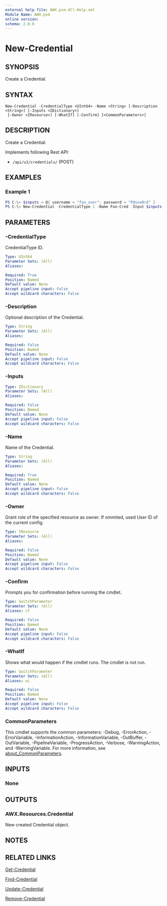 ```yaml
---
external help file: AWX.psm.dll-Help.xml
Module Name: AWX.psm
online version:
schema: 2.0.0
---
```


# New-Credential

## SYNOPSIS
Create a Credential.

## SYNTAX

```
New-Credential -CredentialType <UInt64> -Name <String> [-Description <String>] [-Inputs <IDictionary>]
 [-Owner <IResource>] [-WhatIf] [-Confirm] [<CommonParameters>]
```

## DESCRIPTION
Create a Credential.

Implements following Rest API:  
- `/api/v2/credentials/` (POST)

## EXAMPLES

### Example 1
```powershell
PS C:\> $inputs = @{ username = "foo_user"; password = "P@ssw0rd" }
PS C:\> New-Credential -CredentialType 1 -Name Foo-Cred -Input $inputs -Owner (Get-Organization -Id 2)
```

## PARAMETERS

### -CredentialType
CredentialType ID.

```yaml
Type: UInt64
Parameter Sets: (All)
Aliases:

Required: True
Position: Named
Default value: None
Accept pipeline input: False
Accept wildcard characters: False
```

### -Description
Optional description of the Credential.

```yaml
Type: String
Parameter Sets: (All)
Aliases:

Required: False
Position: Named
Default value: None
Accept pipeline input: False
Accept wildcard characters: False
```

### -Inputs

```yaml
Type: IDictionary
Parameter Sets: (All)
Aliases:

Required: False
Position: Named
Default value: None
Accept pipeline input: False
Accept wildcard characters: False
```

### -Name
Name of the Credential.

```yaml
Type: String
Parameter Sets: (All)
Aliases:

Required: True
Position: Named
Default value: None
Accept pipeline input: False
Accept wildcard characters: False
```

### -Owner
Grant role of the specified resource as owner.
If ommited, used User ID of the current config.

```yaml
Type: IResource
Parameter Sets: (All)
Aliases:

Required: False
Position: Named
Default value: None
Accept pipeline input: False
Accept wildcard characters: False
```

### -Confirm
Prompts you for confirmation before running the cmdlet.

```yaml
Type: SwitchParameter
Parameter Sets: (All)
Aliases: cf

Required: False
Position: Named
Default value: None
Accept pipeline input: False
Accept wildcard characters: False
```

### -WhatIf
Shows what would happen if the cmdlet runs.
The cmdlet is not run.

```yaml
Type: SwitchParameter
Parameter Sets: (All)
Aliases: wi

Required: False
Position: Named
Default value: None
Accept pipeline input: False
Accept wildcard characters: False
```

### CommonParameters
This cmdlet supports the common parameters: -Debug, -ErrorAction, -ErrorVariable, -InformationAction, -InformationVariable, -OutBuffer, -OutVariable, -PipelineVariable, -ProgressAction, -Verbose, -WarningAction, and -WarningVariable. For more information, see [about_CommonParameters](http://go.microsoft.com/fwlink/?LinkID=113216).

## INPUTS

### None
## OUTPUTS

### AWX.Resources.Credential
New created Credential object.

## NOTES

## RELATED LINKS

[Get-Credential](Get-Credential.md)

[Find-Credential](Find-Credential.md)

[Update-Credential](Update-Credential.md)

[Remove-Credential](Remove-Credential.md)
